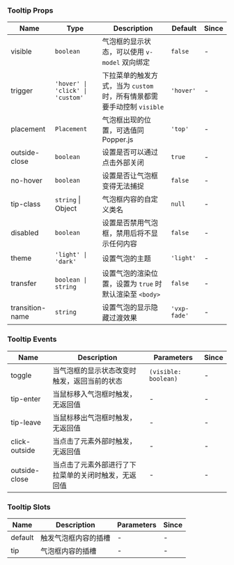 ### Tooltip Props

| Name            | Type              | Description                                                                                                      | Default     | Since |
| --------------- | ----------------- | --------------------------------------------------------------------------------------------------------- | ---------- | --- |
| visible         | `boolean`           | 气泡框的显示状态，可以使用 `v-model` 双向绑定                                                               | `false`      | - |
| trigger         | `'hover' \| 'click' \| 'custom'`            | 下拉菜单的触发方式，当为 `custom` 时，所有情景都需要手动控制 `visible` | `'hover'`    | - |
| placement       | `Placement`            | 气泡框出现的位置，可选值同 Popper.js                                                                      | `'top'`      | - |
| outside-close   | `boolean`           | 设置是否可以通过点击外部关闭                                                                              | `true`       | - |
| no-hover        | `boolean`           | 设置是否让气泡框变得无法捕捉                                                                              | `false`      | - |
| tip-class       | `string` \| Object  | 气泡框内容的自定义类名                                                                                      | `null`       | - |
| disabled        | `boolean`           | 设置是否禁用气泡框，禁用后将不显示任何内容                                                                | `false`      | - |
| theme           | `'light' \| 'dark'`            | 设置气泡的主题                                                               | `'light'`    | - |
| transfer        | `boolean \| string` | 设置气泡的渲染位置，设置为 `true` 时默认渲染至 `<body>`                                               | `false`      | - |
| transition-name | `string`            | 设置气泡的显示隐藏过渡效果                                                                                | `'vxp-fade'` | - |

### Tooltip Events

| Name             | Description                                                 | Parameters    | Since |
| ---------------- | ---------------------------------------------------- | ------- | --- |
| toggle        | 当气泡框的显示状态改变时触发，返回当前的状态         | `(visible: boolean)` | - |
| tip-enter | 当鼠标移入气泡框时触发，无返回值 | - | - |
| tip-leave | 当鼠标移出气泡框时触发，无返回值 | - | - |
| click-outside | 当点击了元素外部时触发，无返回值 | -       | - |
| outside-close | 当点击了元素外部进行了下拉菜单的关闭时触发，无返回值 | -       | - |

### Tooltip Slots

| Name    | Description                 | Parameters | Since |
| ------- | -------------------- | --- | --- |
| default | 触发气泡框内容的插槽 | - | - |
| tip     | 气泡框内容的插槽     | - | - |
